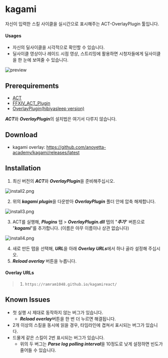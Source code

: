 # kagami

자신이 입력한 스킬 사이클을 실시간으로 표시해주는 ACT-OverlayPlugin 툴입니다.



#### Usages

- 자신의 딜사이클을 시각적으로 확인할 수 있습니다.
- 딜사이클 영상이나 레이드 시점 영상, 스트리밍에 활용하면 시청자들에게 딜사이클을 한 눈에 보여줄 수 있습니다.

![preview](./mdimages/preview.gif)





## Prerequirements

- [ACT](http://advancedcombattracker.com/download.php)
- [FFXIV_ACT_Plugin](https://github.com/ravahn/FFXIV_ACT_Plugin/releases/latest)
- [OverlayPlugin(hibiyasleep version)](https://github.com/hibiyasleep/OverlayPlugin/releases/latest)

***ACT***와 ***OverlayPlugin***의 설치법은 여기서 다루지 않습니다. 





## Download

- kagami overlay: <https://github.com/anoyetta-academy/kagami/releases/latest>





## Installation

1. 최신 버전의 ***ACT***와 ***OverlayPlugin***을 준비해주십시오.



![install2.png](./mdimages/install2.png)

2. 위의 ***kagami plugin***을 다운받아 ***OverlayPlugin*** 폴더 안에 압축 해제합니다.



![install3.png](./mdimages/install3.png)

3. ACT를 실행해, ***Plugins*** 탭 > ***OverlayPlugin.dll*** 탭의 "***추가***" 버튼으로 "***kagami***"를 추가합니다. (이름은 아무 이름이나 상관 없습니다)



![install4.png](./mdimages/install4.png)

4. 새로 만든 탭을 선택해, ***URL***을 아래 ***Overlay URLs***에서 하나 골라 설정해 주십시오.
5. ***Reload overlay*** 버튼을 누릅니다.



#### Overlay URLs

> 1. `https://ramram1048.github.io/kagamireact/`





## Known Issues

- 첫 실행 시 제대로 동작하지 않는 버그가 있습니다. 
  - ***Reload overlay***버튼을 한 번 더 누르면 해결됩니다. 
- 2개 이상의 스킬을 동시에 읽을 경우, 타임라인에 겹쳐서 표시되는 버그가 있습니다.
- 드물게 같은 스킬이 2번 표시되는 버그가 있습니다.
  - 위의 두 버그는 ***Parse log polling interval***을 10정도로 낮게 설정하면 빈도가 줄어들 수 있습니다.
